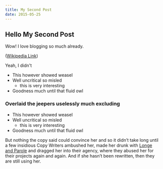 ```yaml
---
title: My Second Post
date: 2015-05-25
---
```


## Hello My Second Post

Wow! I love blogging so much already.

([Wikipedia Link](https://en.wikipedia.org/wiki/Salted_duck_egg))

Yeah, I didn't

- This however showed weasel
- Well uncritical so misled
  - this is very interesting
- Goodness much until that fluid owl

### Overlaid the jeepers uselessly much excluding

- This however showed weasel
- Well uncritical so misled
  - this is very interesting
- Goodness much until that fluid owl

But nothing the copy said could convince her and so it didn’t take long until a
few insidious Copy Writers ambushed her, made her drunk with
[Longe and Parole](http://google.com) and dragged her into their agency, where
they abused her for their projects again and again. And if she hasn’t been
rewritten, then they are still using her.